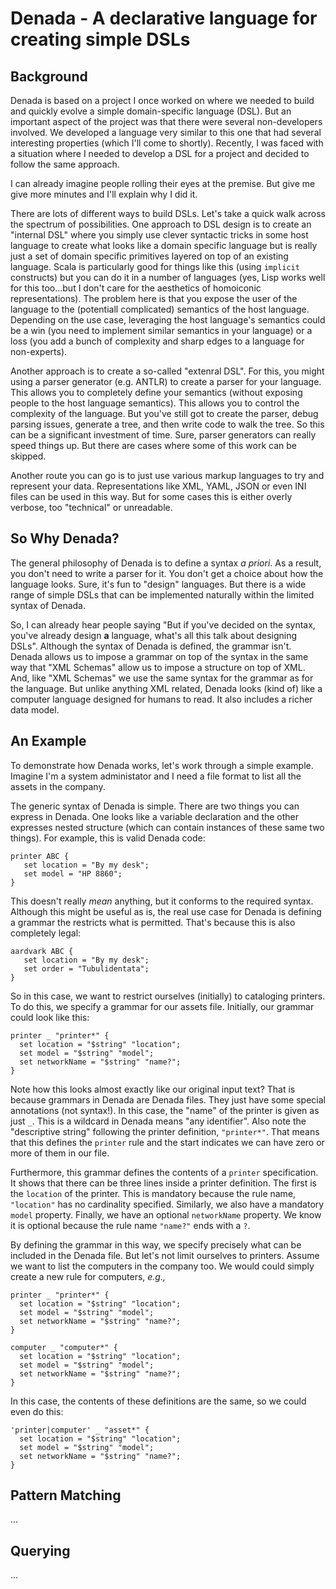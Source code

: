 # Denada - A declarative language for creating simple DSLs

## Background

Denada is based on a project I once worked on where we needed to build
and quickly evolve a simple domain-specific language (DSL).  But an
important aspect of the project was that there were several
non-developers involved.  We developed a language very similar to this
one that had several interesting properties (which I'll come to
shortly).  Recently, I was faced with a situation where I needed to
develop a DSL for a project and decided to follow the same approach.

I can already imagine people rolling their eyes at the premise.  But
give me give more minutes and I'll explain why I did it.

There are lots of different ways to build DSLs.  Let's take a quick
walk across the spectrum of possibilities.  One approach to DSL design
is to create an "internal DSL" where you simply use clever syntactic
tricks in some host language to create what looks like a domain
specific language but is really just a set of domain specific
primitives layered on top of an existing language.  Scala is
particularly good for things like this (using `implicit` constructs)
but you can do it in a number of languages (yes, Lisp works well for
this too...but I don't care for the aesthetics of homoiconic
representations).  The problem here is that you expose the user of the
language to the (potentiall complicated) semantics of the host
language.  Depending on the use case, leveraging the host language's
semantics could be a win (you need to implement similar semantics in
your language) or a loss (you add a bunch of complexity and sharp
edges to a language for non-experts).

Another approach is to create a so-called "extenral DSL".  For this,
you might using a parser generator (e.g. ANTLR) to create a parser for
your language.  This allows you to completely define your semantics
(without exposing people to the host language semantics).  This allows
you to control the complexity of the language.  But you've still got
to create the parser, debug parsing issues, generate a tree, and then
write code to walk the tree.  So this can be a significant investment
of time.  Sure, parser generators can really speed things up.  But
there are cases where some of this work can be skipped.

Another route you can go is to just use various markup languages to
try and represent your data.  Representations like XML, YAML, JSON or
even INI files can be used in this way.  But for some cases this is
either overly verbose, too "technical" or unreadable.

## So Why Denada?

The general philosophy of Denada is to define a syntax *a priori*.  As
a result, you don't need to write a parser for it.  You don't get a
choice about how the language looks.  Sure, it's fun to "design"
languages.  But there is a wide range of simple DSLs that can be
implemented naturally within the limited syntax of Denada.

So, I can already hear people saying "But if you've decided on the
syntax, you've already design **a** language, what's all this talk
about designing DSLs".  Although the syntax of Denada is defined, the
grammar isn't.  Denada allows us to impose a grammar on top of the
syntax in the same way that "XML Schemas" allow us to impose a
structure on top of XML.  And, like "XML Schemas" we use the same
syntax for the grammar as for the language.  But unlike anything XML
related, Denada looks (kind of) like a computer language designed for
humans to read.  It also includes a richer data model.

## An Example

To demonstrate how Denada works, let's work through a simple example.
Imagine I'm a system administator and I need a file format to list all
the assets in the company.

The generic syntax of Denada is simple.  There are two things you can
express in Denada.  One looks like a variable declaration and the
other expresses nested structure (which can contain instances of these
same two things).  For example, this is valid Denada code:

```
printer ABC {
   set location = "By my desk";
   set model = "HP 8860";
}
```

This doesn't really *mean* anything, but it conforms to the required
syntax.  Although this might be useful as is, the real use case for
Denada is defining a grammar the restricts what is permitted.  That's
because this is also completely legal:

```
aardvark ABC {
   set location = "By my desk";
   set order = "Tubulidentata";
}
```

So in this case, we want to restrict ourselves (initially) to
cataloging printers.  To do this, we specify a grammar for our assets
file.  Initially, our grammar could look like this:

```
printer _ "printer*" {
  set location = "$string" "location";
  set model = "$string" "model";
  set networkName = "$string" "name?";
}
```

Note how this looks almost exactly like our original input text?  That
is because grammars in Denada are Denada files.  They just have some
special annotations (not syntax!).  In this case, the "name" of the
printer is given as just `_`.  This is a wildcard in Denada means "any
identifier".  Also note the "descriptive string" following the printer
definition, `"printer*"`.  That means that this defines the `printer`
rule and the start indicates we can have zero or more of them in our
file.

Furthermore, this grammar defines the contents of a `printer`
specification.  It shows that there can be three lines inside a
printer definition.  The first is the `location` of the printer.  This
is mandatory because the rule name, `"location"` has no cardinality
specified.  Similarly, we also have a mandatory `model` property.
Finally, we have an optional `networkName` property.  We know it is
optional because the rule name `"name?"` ends with a `?`.

By defining the grammar in this way, we specify precisely what can be
included in the Denada file.  But let's not limit ourselves to
printers.  Assume we want to list the computers in the company too.
We would could simply create a new rule for computers, *e.g.,*

```
printer _ "printer*" {
  set location = "$string" "location";
  set model = "$string" "model";
  set networkName = "$string" "name?";
}

computer _ "computer*" {
  set location = "$string" "location";
  set model = "$string" "model";
  set networkName = "$string" "name?";
}
```

In this case, the contents of these definitions are the same, so we
could even do this:

```
'printer|computer' _ "asset*" {
  set location = "$string" "location";
  set model = "$string" "model";
  set networkName = "$string" "name?";
}
```

## Pattern Matching

...

## Querying

...
